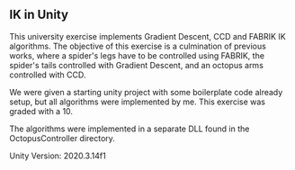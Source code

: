 ## IK in Unity
This university exercise implements Gradient Descent, CCD and FABRIK IK algorithms. 
The objective of this exercise is a culmination of previous works, where a spider's legs have to be controlled using FABRIK, the  spider's tails controlled with Gradient Descent, and an octopus arms controlled with CCD.

We were given a starting unity project with some boilerplate code already setup, but all algorithms were implemented by me. 
This exercise was graded with a 10.

The algorithms were implemented in a separate DLL found in the OctopusController directory.

Unity Version: 2020.3.14f1
